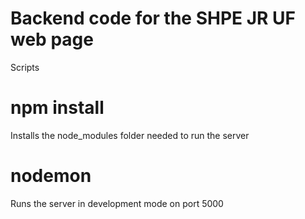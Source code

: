 # Backend code for the SHPE JR UF web page
Scripts

# npm install

Installs the node_modules folder needed to run the server

# nodemon

Runs the server in development mode on port 5000
